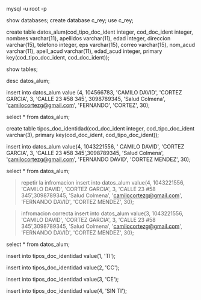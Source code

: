 mysql -u root -p

show databases;
create database c_rey;
use c_rey;


create table datos_alum(cod_tipo_doc_ident integer, 
  cod_doc_ident integer,
  nombres varchar(11), apellidos varchar(11),
  edad integer, direccion varchar(15), 
  telefono integer, eps varchar(15), 
  correo varchar(15), nom_acud varchar(11),
  apell_acud varchar(11), edad_acud integer,
    primary key(cod_tipo_doc_ident, cod_doc_ident));

show tables;

desc datos_alum;

insert into datos_alum value (4, 104566783, 'CAMILO DAVID', 
 'CORTEZ GARCIA', 3, 
 'CALLE 23 #58 345', 3098789345, 
 'Salud Colmena', 'camilocortezg@gmail.com', 'FERNANDO', 'CORTEZ', 30);

select * from datos_alum;

create table tipos_doc_identidad(cod_doc_ident integer, 
  cod_tipo_doc_ident varchar(3),
     primary key(cod_doc_ident, cod_tipo_doc_ident));

insert into datos_alum value(4, 1043221556, '
 CAMILO DAVID', 'CORTEZ GARCIA', 3, 
 'CALLE 23 #58 345',3098789345, 'Salud Colmena', 
 'camilocortezg@gmail.com', 'FERNANDO DAVID', 'CORTEZ MENDEZ', 30);

select * from datos_alum;

> repetir la infromacion
 insert into datos_alum value(4, 1043221556, 'CAMILO DAVID',
  'CORTEZ GARCIA', 3, 
  'CALLE 23 #58 345',3098789345, 
  'Salud Colmena', 'camilocortezg@gmail.com', 
  'FERNANDO DAVID', 'CORTEZ MENDEZ', 30);

> infromacion correcta
insert into datos_alum value(3, 1043221556, 
 'CAMILO DAVID', 'CORTEZ GARCIA', 3, 'CALLE 23 #58 345',3098789345, 
 'Salud Colmena', 'camilocortezg@gmail.com', 
 'FERNANDO DAVID', 'CORTEZ MENDEZ', 30);

select * from datos_alum;

insert into tipos_doc_identidad value(1, 'TI');

insert into tipos_doc_identidad value(2, 'CC');

insert into tipos_doc_identidad value(3, 'CE');

insert into tipos_doc_identidad value(4, 'SIN TI');

